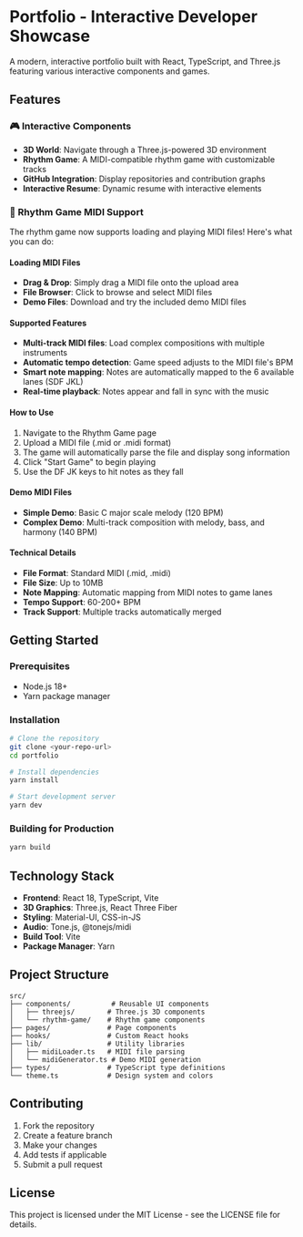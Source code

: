 # Portfolio - Interactive Developer Showcase

A modern, interactive portfolio built with React, TypeScript, and Three.js featuring various interactive components and games.

## Features

### 🎮 Interactive Components
- **3D World**: Navigate through a Three.js-powered 3D environment
- **Rhythm Game**: A MIDI-compatible rhythm game with customizable tracks
- **GitHub Integration**: Display repositories and contribution graphs
- **Interactive Resume**: Dynamic resume with interactive elements

### 🎵 Rhythm Game MIDI Support

The rhythm game now supports loading and playing MIDI files! Here's what you can do:

#### Loading MIDI Files
- **Drag & Drop**: Simply drag a MIDI file onto the upload area
- **File Browser**: Click to browse and select MIDI files
- **Demo Files**: Download and try the included demo MIDI files

#### Supported Features
- **Multi-track MIDI files**: Load complex compositions with multiple instruments
- **Automatic tempo detection**: Game speed adjusts to the MIDI file's BPM
- **Smart note mapping**: Notes are automatically mapped to the 6 available lanes (SDF JKL)
- **Real-time playback**: Notes appear and fall in sync with the music

#### How to Use
1. Navigate to the Rhythm Game page
2. Upload a MIDI file (.mid or .midi format)
3. The game will automatically parse the file and display song information
4. Click "Start Game" to begin playing
5. Use the DF JK keys to hit notes as they fall

#### Demo MIDI Files
- **Simple Demo**: Basic C major scale melody (120 BPM)
- **Complex Demo**: Multi-track composition with melody, bass, and harmony (140 BPM)

#### Technical Details
- **File Format**: Standard MIDI (.mid, .midi)
- **File Size**: Up to 10MB
- **Note Mapping**: Automatic mapping from MIDI notes to game lanes
- **Tempo Support**: 60-200+ BPM
- **Track Support**: Multiple tracks automatically merged

## Getting Started

### Prerequisites
- Node.js 18+ 
- Yarn package manager

### Installation
```bash
# Clone the repository
git clone <your-repo-url>
cd portfolio

# Install dependencies
yarn install

# Start development server
yarn dev
```

### Building for Production
```bash
yarn build
```

## Technology Stack

- **Frontend**: React 18, TypeScript, Vite
- **3D Graphics**: Three.js, React Three Fiber
- **Styling**: Material-UI, CSS-in-JS
- **Audio**: Tone.js, @tonejs/midi
- **Build Tool**: Vite
- **Package Manager**: Yarn

## Project Structure

```
src/
├── components/          # Reusable UI components
│   ├── threejs/        # Three.js 3D components
│   └── rhythm-game/    # Rhythm game components
├── pages/              # Page components
├── hooks/              # Custom React hooks
├── lib/                # Utility libraries
│   ├── midiLoader.ts   # MIDI file parsing
│   └── midiGenerator.ts # Demo MIDI generation
├── types/              # TypeScript type definitions
└── theme.ts            # Design system and colors
```

## Contributing

1. Fork the repository
2. Create a feature branch
3. Make your changes
4. Add tests if applicable
5. Submit a pull request

## License

This project is licensed under the MIT License - see the LICENSE file for details.
